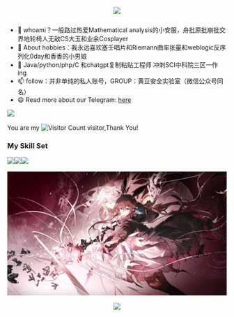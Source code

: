 <!-- https://github.com/kyechan99/capsule-render -->
<p align="center">
<img src="https://capsule-render.vercel.app/api?type=waving&color=timeGradient&height=300&&section=header&text=HI%20THERE!&fontSize=90&fontAlign=50&fontAlignY=30&desc=I%20am%20OracleNep!&descAlign=50&descSize=30&descAlignY=60&animation=twinkling" />
</p>



###

- 🔭 whoami？一般路过热爱Mathematical analysis的小安服，舟批原批崩批交界地轮椅人无敌CS大玉和业余Cosplayer
- 🌱 About hobbies：我永远喜欢塞壬唱片和Riemann曲率张量和weblogic反序列化0day和香香的小男娘
- 💬 Java/python/php/C 和chatgpt复制粘贴工程师 冲刺SCI中科院三区一作ing
- 📫 follow：并非单纯的私人账号，GROUP：黄豆安全实验室（微信公众号同名）
- 😄 Read more about our Telegram: [here](https://t.me/Oracleimpact)

![](https://github-readme-stats.vercel.app/api?username=OracleNep&show_icons=true&theme=transparent)

You are my ![Visitor Count](https://profile-counter.glitch.me/OracleNep/count.svg) visitor,Thank You!

### My Skill Set

![](https://img.shields.io/badge/Java-ED8B00?style=for-the-badge&logo=openjdk&logoColor=white)![](https://img.shields.io/badge/Python-3776AB?style=for-the-badge&logo=python&logoColor=white)![](https://img.shields.io/badge/PHP-777BB4?style=for-the-badge&logo=php&logoColor=white)

<img src="1.jpg" >

<!-- https://github.com/DenverCoder1/readme-typing-svg -->
<p align="center">
<img src="https://readme-typing-svg.demolab.com?font=Orbitron&size=25&pause=1000&center=true&vCenter=true&random=false&width=600&lines=So+stay+alive+bravely" />
</p>









